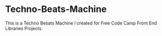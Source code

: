 # Techno-Beats-Machine

This is a Techno Besats Machine I created for Free Code Camp Front End Libraries Projects.
